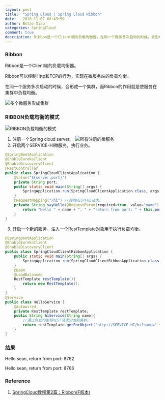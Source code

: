 ```yaml
---
layout: post
title:  "Spring Cloud | Spring Cloud Ribbon"
date:   2018-11-07 08:43:59
author: Botao Xiao
categories: SpringCloud
comment: true
description: Ribbon是一个Client端的负载均衡器。在同一个服务多次启动的时候，会形成一个集群，而Ribbon的作用就是使服务在集群中负载均衡。
---
```

### Ribbon
Ribbon是一个Client端的负载均衡器。

Ribbon可以控制Http和TCP的行为，实现在微服务端的负载均衡。

在同一个服务多次启动的时候，会形成一个集群，而Ribbon的作用就是使服务在集群中负载均衡。

![多个微服务形成集群](https://i.imgur.com/8ujJBVQ.png)

### RIBBON负载均衡的模式
![RIBBON负载均衡的模式](https://i.imgur.com/ASLwA0Z.png)

1. 注册一个Spring cloud server。
![所有注册的微服务](https://i.imgur.com/3cvZ31X.png)
2. 开启两个SERVICE-HI微服务，执行业务。
```Java
@SpringBootApplication
@EnableEurekaClient
@EnableDiscoveryClient
@RestController
public class SpringCloudClientApplication {
	@Value("${server.port}")
	private String port;
	public static void main(String[] args) {
		SpringApplication.run(SpringCloudClientApplication.class, args);
	}
	@RequestMapping("/hi") //接收RESTFUL请求。
	private String sayHello(@RequestParam(required=true, value="name") String name){
		return "Hello " + name + ", " + "return from port: " + this.port;
	}
}
```

3. 开启一个新的服务，注入一个RestTemplate对象用于执行负载均衡。
```Java
@SpringBootApplication
@EnableEurekaClient
@EnableDiscoveryClient
public class SpringCloudClientRibbonApplication {
	public static void main(String[] args) {
		SpringApplication.run(SpringCloudClientRibbonApplication.class, args);
	}
	@Bean
	@LoadBalanced
	RestTemplate restTemplate(){
		return new RestTemplate();
	}
}
@Service
public class HelloService {
	@Autowired
	private RestTemplate restTemplate;
	public String hiService(String name){
		//通过负载均衡将REST请求分发到集群。
		return restTemplate.getForObject("http://SERVICE-HI/hi?name=" + name, String.class);
	}
}
```

### 结果
Hello sean, return from port: 8762

Hello sean, return from port: 8766

### Reference
1. [SpringCloud教程第2篇：Ribbon(F版本)](https://www.fangzhipeng.com/springcloud/2018/08/30/sc-f2-ribbon/)
